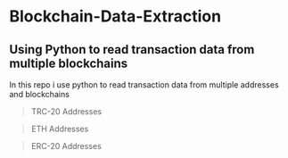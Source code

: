 # Blockchain-Data-Extraction
## Using Python to read transaction data from multiple blockchains
In this repo i use python to read transaction data from multiple addresses and blockchains
>TRC-20 Addresses

>ETH Addresses

>ERC-20 Addresses
